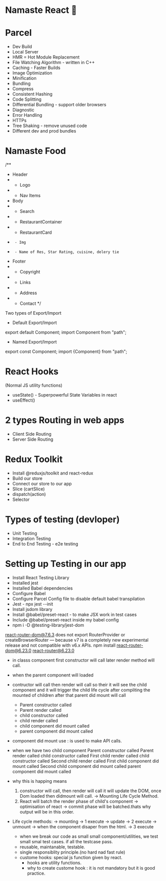# Namaste React 🚀


# Parcel
- Dev Build
- Local Server
- HMR = Hot Module Replacement
- File Watching Algorithm - written in C++
- Caching - Faster Builds
- Image Optimization
- Minification
- Bundling
- Compress
- Consistent Hashing
- Code Splitting
- Differential Bundling - support older browsers
- Diagnostic
- Error Handling
- HTTPs
- Tree Shaking - remove unused code
- Different dev and prod bundles



# Namaste Food


/**
 * Header
 *  - Logo
 *  - Nav Items
 * Body
 *  - Search
 *  - RestaurantContainer
 *    - RestaurantCard
 *      - Img
 *      - Name of Res, Star Rating, cuisine, delery tie
 * Footer
 *  - Copyright
 *  - Links
 *  - Address
 *  - Contact
 */



 Two types of Export/Import


- Default Export/Import

export default Component;
import Component from "path";


- Named Export/Import

export const Component;
import {Component} from "path";


# React Hooks
 (Normal JS utility functions)
- useState() - Superpowerful State Variables in react
- useEffect()



#  2 types Routing in web apps
 - Client Side Routing
 - Server Side Routing




 # Redux Toolkit
  - Install @reduxjs/toolkit and react-redux
  - Build our store
  - Connect our store to our app
  - Slice (cartSlice)
  - dispatch(action)
  - Selector


# Types of testing (devloper)
 - Unit Testing
 - Integration Testing
 - End to End Testing - e2e testing

# Setting up Testing in our app
 - Install React Testing Library
 - Installed jest
 - Installed Babel dependencies
 - Configure Babel 
 - Configure Parcel Config file to disable default babel transpilation 
 - Jest  - npx jest --init
 - Install jsdom library
 - Install @babel/preset-react - to make JSX work in test cases
 - Include @babel/preset-react inside my babel config
 - npm i -D @testing-library/jest-dom


react-router-dom@7.6.3 does not export RouterProvider or createBrowserRouter — because v7 is a completely new experimental release and not compatible with v6.x APIs.
npm install react-router-dom@6.23.0 react-router@6.23.0


- in classs component first constructor will call later render method will call.
- when the parent component will loaded
 - contructor will call then render will call so their it will see the child component and it will trigger the child life cycle after compliting the mounted of children after that parent did mount will call
    - Parent constructor called
    - Parent render called
    - child constructor called
    - child render called
    - child component did mount called
    - parent component did mount called

  - component did mount use : is used to make API calls.
  - when we have two child component
    Parent constructor called
    Parent render called
    child constructor called
    First child render called
    child constructor called
    Second child render called
    First child component did mount called
    Second child component did mount called
    parent component did mount called
  - why this is happing means
    1) constructor will call, then render will call it will update the DOM, once Dom loaded then didmount will call. -> Mounting Life Cycle Method.
    2) React will batch the render phase of child's component -> optimisation of react -> commit phase will be batched.thats why output will be in this order.

  - Life cycle methods:
    -> mounting -> 1 execute
    -> update -> 2 execute
    -> unmount -> when the component disaper from the html. -> 3 execute


    - when we break our code as small small component/utilities, we test small smal test cases. if all the testcase pass.
    - reusable, maintanable, testable.
    - single responsiblity principle.(no hard nad fast rule)
    - custome hooks: special js function given by react.
      - hooks are utility functions.
      - why to create custome hook : it is not mandatory but it is good practice.
      


 